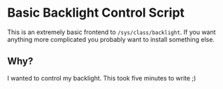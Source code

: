 # Basic Backlight Control Script

This is an extremely basic frontend to `/sys/class/backlight`.  If you want
anything more complicated you probably want to install something else.

## Why?

I wanted to control my backlight.  This took five minutes to write ;)
